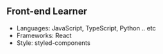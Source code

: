 ## Front-end Learner

- Languages: JavaScript, TypeScript, Python .. etc
- Frameworks: React 
- Style: styled-components

